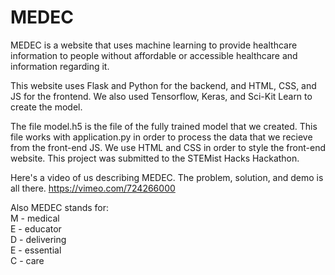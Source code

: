 # MEDEC
MEDEC is a website that uses machine learning to provide healthcare information to people without affordable or accessible healthcare and information regarding it.

This website uses Flask and Python for the backend, and HTML, CSS, and JS for the frontend. We also used Tensorflow, Keras, and Sci-Kit Learn to create the model.

The file model.h5 is the file of the fully trained model that we created. This file works with application.py in order to process the data that we recieve from the front-end JS. We use HTML and CSS in order to style the front-end website. This project was submitted to the STEMist Hacks Hackathon.

Here's a video of us describing MEDEC. The problem, solution, and demo is all there. https://vimeo.com/724266000

Also MEDEC stands for:  
M - medical  
E - educator  
D - delivering  
E - essential  
C - care  
